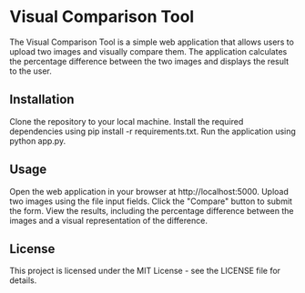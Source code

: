 # Visual Comparison Tool
The Visual Comparison Tool is a simple web application that allows users to upload two images and visually compare them. The application calculates the percentage difference between the two images and displays the result to the user.

## Installation
Clone the repository to your local machine.
Install the required dependencies using pip install -r requirements.txt.
Run the application using python app.py.
## Usage
Open the web application in your browser at http://localhost:5000.
Upload two images using the file input fields.
Click the "Compare" button to submit the form.
View the results, including the percentage difference between the images and a visual representation of the difference.


## License
This project is licensed under the MIT License - see the LICENSE file for details.